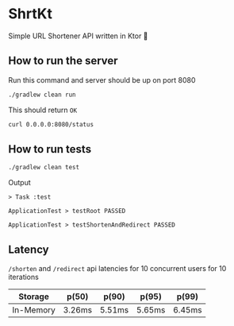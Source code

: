 # ShrtKt

Simple URL Shortener API written in Ktor 🚀

## How to run the server

Run this command and server should be up on port 8080 
```bash
./gradlew clean run
```

This should return `OK`
```bash
curl 0.0.0.0:8080/status
```


## How to run tests

```bash
./gradlew clean test
```
Output
```
> Task :test

ApplicationTest > testRoot PASSED

ApplicationTest > testShortenAndRedirect PASSED
```
## Latency

`/shorten` and `/redirect` api latencies for 10 concurrent users for 10 iterations

| Storage   | p(50)  | p(90)  | p(95)  | p(99)  |
|-----------|--------|--------|--------|--------|
| In-Memory | 3.26ms | 5.51ms | 5.65ms | 6.45ms |
